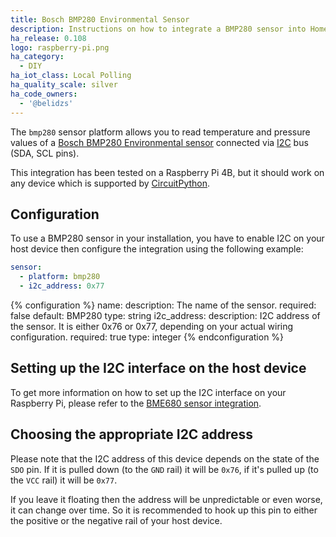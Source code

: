 ```yaml
---
title: Bosch BMP280 Environmental Sensor
description: Instructions on how to integrate a BMP280 sensor into Home Assistant.
ha_release: 0.108
logo: raspberry-pi.png
ha_category:
  - DIY
ha_iot_class: Local Polling
ha_quality_scale: silver
ha_code_owners:
  - '@belidzs'
---
```


The `bmp280` sensor platform allows you to read temperature and pressure values of a [Bosch BMP280 Environmental sensor](https://www.bosch-sensortec.com/products/environmental-sensors/pressure-sensors/pressure-sensors-bmp280-1.html) connected via [I2C](https://en.wikipedia.org/wiki/I²C) bus (SDA, SCL pins).

This integration has been tested on a Raspberry Pi 4B, but it should work on any device which is supported by [CircuitPython](https://circuitpython.org/).

## Configuration

To use a BMP280 sensor in your installation, you have to enable I2C on your host device then configure the integration using the following example:

```yaml
sensor:
  - platform: bmp280
  - i2c_address: 0x77
```

{% configuration %}
name:
  description: The name of the sensor.
  required: false
  default: BMP280
  type: string
i2c_address:
  description: I2C address of the sensor. It is either 0x76 or 0x77, depending on your actual wiring configuration.
  required: true
  type: integer
{% endconfiguration %}

## Setting up the I2C interface on the host device

To get more information on how to set up the I2C interface on your Raspberry Pi, please refer to the [BME680 sensor integration](/integrations/bme680/#directions-for-installing-smbus-support-on-raspberry-pi).

## Choosing the appropriate I2C address

Please note that the I2C address of this device depends on the state of the `SDO` pin. If it is pulled down (to the `GND` rail) it will be `0x76`, if it's pulled up (to the `VCC` rail) it will be `0x77`.

If you leave it floating then the address will be unpredictable or even worse, it can change over time. So it is recommended to hook up this pin to either the positive or the negative rail of your host device.
